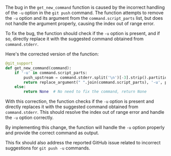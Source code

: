 The bug in the `get_new_command` function is caused by the incorrect handling of the `-u` option in the `git push` command. The function attempts to remove the `-u` option and its argument from the `command.script_parts` list, but does not handle the argument properly, causing the index out of range error.

To fix the bug, the function should check if the `-u` option is present, and if so, directly replace it with the suggested command obtained from `command.stderr`.

Here's the corrected version of the function:

```python
@git_support
def get_new_command(command):
    if '-u' in command.script_parts:
        push_upstream = command.stderr.split('\n')[-3].strip().partition('git ')[2]
        return replace_argument(" ".join(command.script_parts), '-u', push_upstream)
    else:
        return None  # No need to fix the command, return None
```

With this correction, the function checks if the `-u` option is present and directly replaces it with the suggested command obtained from `command.stderr`. This should resolve the index out of range error and handle the `-u` option correctly.

By implementing this change, the function will handle the `-u` option properly and provide the correct command as output.

This fix should also address the reported GitHub issue related to incorrect suggestions for `git push -u` commands.